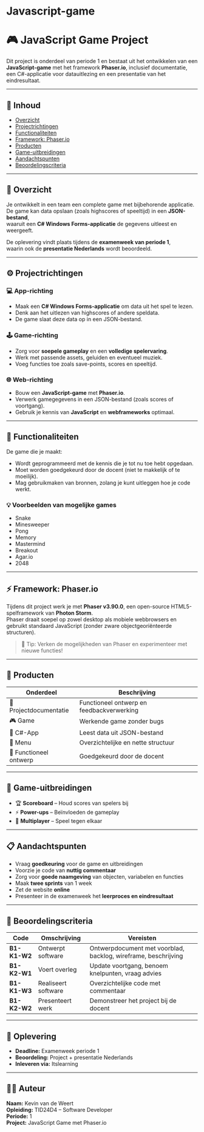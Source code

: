 # Javascript-game
# 🎮 JavaScript Game Project

Dit project is onderdeel van periode 1 en bestaat uit het ontwikkelen van een **JavaScript-game** met het framework **Phaser.io**, inclusief documentatie, een C#-applicatie voor datauitlezing en een presentatie van het eindresultaat.

---

## 📘 Inhoud

- [Overzicht](#overzicht)
- [Projectrichtingen](#projectrichtingen)
- [Functionaliteiten](#functionaliteiten)
- [Framework: Phaser.io](#framework-phaserio)
- [Producten](#producten)
- [Game-uitbreidingen](#game-uitbreidingen)
- [Aandachtspunten](#aandachtspunten)
- [Beoordelingscriteria](#beoordelingscriteria)

---

## 🧩 Overzicht

Je ontwikkelt in een team een complete game met bijbehorende applicatie.  
De game kan data opslaan (zoals highscores of speeltijd) in een **JSON-bestand**,  
waaruit een **C# Windows Forms-applicatie** de gegevens uitleest en weergeeft.

De oplevering vindt plaats tijdens de **examenweek van periode 1**,  
waarin ook de **presentatie Nederlands** wordt beoordeeld.

---

## ⚙️ Projectrichtingen

### 💻 App-richting
- Maak een **C# Windows Forms-applicatie** om data uit het spel te lezen.
- Denk aan het uitlezen van highscores of andere speldata.
- De game slaat deze data op in een JSON-bestand.

### 🕹️ Game-richting
- Zorg voor **soepele gameplay** en een **volledige spelervaring**.
- Werk met passende assets, geluiden en eventueel muziek.
- Voeg functies toe zoals save-points, scores en speeltijd.

### 🌐 Web-richting
- Bouw een **JavaScript-game** met **Phaser.io**.
- Verwerk gamegegevens in een JSON-bestand (zoals scores of voortgang).
- Gebruik je kennis van **JavaScript** en **webframeworks** optimaal.

---

## 🧠 Functionaliteiten

De game die je maakt:
- Wordt geprogrammeerd met de kennis die je tot nu toe hebt opgedaan.
- Moet worden goedgekeurd door de docent (niet te makkelijk of te moeilijk).
- Mag gebruikmaken van bronnen, zolang je kunt uitleggen hoe je code werkt.

### 💡 Voorbeelden van mogelijke games
- Snake  
- Minesweeper  
- Pong  
- Memory  
- Mastermind  
- Breakout  
- Agar.io  
- 2048  

---

## ⚡ Framework: Phaser.io

Tijdens dit project werk je met **Phaser v3.90.0**, een open-source HTML5-spelframework van **Photon Storm**.  
Phaser draait soepel op zowel desktop als mobiele webbrowsers en gebruikt standaard JavaScript (zonder zware objectgeoriënteerde structuren).

> 💬 Tip: Verken de mogelijkheden van Phaser en experimenteer met nieuwe functies!

---

## 🧾 Producten

| Onderdeel | Beschrijving |
|------------|---------------|
| 📄 Projectdocumentatie | Functioneel ontwerp en feedbackverwerking |
| 🎮 Game | Werkende game zonder bugs |
| 💾 C#-App | Leest data uit JSON-bestand |
| 🧭 Menu | Overzichtelijke en nette structuur |
| 🧱 Functioneel ontwerp | Goedgekeurd door de docent |

---

## 🚀 Game-uitbreidingen

- 🏆 **Scoreboard** – Houd scores van spelers bij  
- ⚡ **Power-ups** – Beïnvloeden de gameplay  
- 👥 **Multiplayer** – Speel tegen elkaar  

---

## 📋 Aandachtspunten

- Vraag **goedkeuring** voor de game en uitbreidingen  
- Voorzie je code van **nuttig commentaar**  
- Zorg voor **goede naamgeving** van objecten, variabelen en functies  
- Maak **twee sprints** van 1 week  
- Zet de website **online**  
- Presenteer in de examenweek het **leerproces en eindresultaat**

---

## 🧮 Beoordelingscriteria

| Code | Omschrijving | Vereisten |
|------|---------------|-----------|
| **B1-K1-W2** | Ontwerpt software | Ontwerpdocument met voorblad, backlog, wireframe, beschrijving |
| **B1-K2-W1** | Voert overleg | Update voortgang, benoem knelpunten, vraag advies |
| **B1-K1-W3** | Realiseert software | Overzichtelijke code met commentaar |
| **B1-K2-W2** | Presenteert werk | Demonstreer het project bij de docent |

---

## 📅 Oplevering

- **Deadline:** Examenweek periode 1  
- **Beoordeling:** Project + presentatie Nederlands  
- **Inleveren via:** Itslearning

---

## 👨‍💻 Auteur

**Naam:** Kevin van de Weert  
**Opleiding:** TID24D4 – Software Developer  
**Periode:** 1  
**Project:** JavaScript Game met Phaser.io
